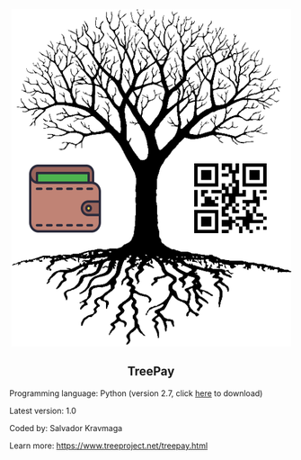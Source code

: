 <div align="center"><img src="https://github.com/salvadorkravmaga/TreePay/blob/master/logo.png?raw=true"></div>

<h2 align="center">TreePay</h2>

Programming language: Python (version 2.7, click <a href="https://www.python.org/download/releases/2.7/" target="_blank">here</a> to download)

Latest version: 1.0

Coded by: Salvador Kravmaga

Learn more: https://www.treeproject.net/treepay.html

